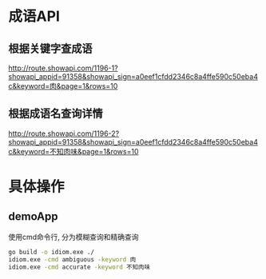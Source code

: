 # 成语API
## 根据关键字查成语
http://route.showapi.com/1196-1?showapi_appid=91358&showapi_sign=a0eef1cfdd2346c8a4ffe590c50eba4c&keyword=肉&page=1&rows=10
## 根据成语名查询详情
http://route.showapi.com/1196-2?showapi_appid=91358&showapi_sign=a0eef1cfdd2346c8a4ffe590c50eba4c&keyword=不知肉味&page=1&rows=10

# 具体操作

## demoApp

使用cmd命令行, 分为模糊查询和精确查询

```bash
go build -o idiom.exe ./
idiom.exe -cmd ambiguous -keyword 肉
idiom.exe -cmd accurate -keyword 不知肉味
```

